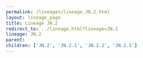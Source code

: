 ```yaml
---
permalink: /lineages/lineage_JN.2.html
layout: lineage_page
title: Lineage JN.2
redirect_to: ../lineage.html?lineage=JN.2
lineage: JN.2
parent: 
children: ['JN.2', 'JN.2.1', 'JN.2.2', 'JN.2.5']
---
```

